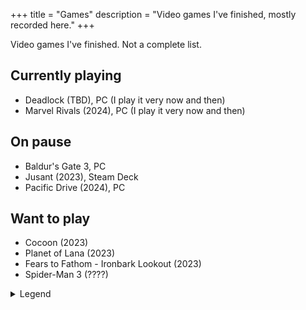 +++
title = "Games"
description = "Video games I've finished, mostly recorded here."
+++

Video games I've finished. Not a complete list.

## Currently playing

- Deadlock (TBD), PC (I play it very now and then)
- Marvel Rivals (2024), PC (I play it very now and then)

## On pause

- Baldur's Gate 3, PC
- Jusant (2023), Steam Deck
- Pacific Drive (2024), PC

## Want to play

- Cocoon (2023)
- Planet of Lana (2023)
- Fears to Fathom - Ironbark Lookout (2023)
- Spider-Man 3 (????)

<details>
  <summary>Legend</summary>

  <dl class="review__rating">
    <dt aria-label="1 out of 5 stars">★☆☆☆☆</dt>
    <dd>Awful.</dd>
    <dt aria-label="2 out of 5 stars">★★☆☆☆</dt>
    <dd>Waste of time</dd>
    <dt aria-label="3 out of 5 stars">★★★☆☆</dt>
    <dd>Fine, could've managed without it</dd>
    <dt aria-label="4 out of 5 stars">★★★★☆</dt>
    <dd>Definitely worth a playthrough</dd>
    <dt aria-label="5 out of 5 stars">★★★★★</dt>
    <dd>Must play!</dd>
  </dl>
</details>
